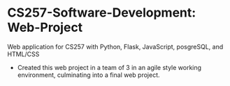 # CS257-Software-Development: Web-Project
Web application for CS257 with Python, Flask, JavaScript, posgreSQL, and HTML/CSS
 - Created this web project in a team of 3 in an agile style working environment, culminating into a final web project.
